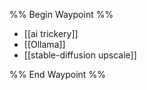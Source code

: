 %% Begin Waypoint %%
- [[ai trickery]]
- [[Ollama]]
- [[stable-diffusion upscale]]

%% End Waypoint %%
